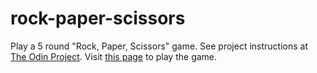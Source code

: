 # rock-paper-scissors

Play a 5 round "Rock, Paper, Scissors" game. See project instructions at [The Odin Project](https://www.theodinproject.com/courses/web-development-101/lessons/rock-paper-scissors).
Visit [this page](https://loumarven.github.io/rock-paper-scissors/) to play the game.
